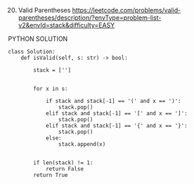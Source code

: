 20. Valid Parentheses
https://leetcode.com/problems/valid-parentheses/description/?envType=problem-list-v2&envId=stack&difficulty=EASY


PYTHON SOLUTION

```
class Solution:
    def isValid(self, s: str) -> bool:
        
        stack = ['']


        for x in s:

            if stack and stack[-1] == '(' and x == ')':
                stack.pop()
            elif stack and stack[-1] == '[' and x == ']':
                stack.pop()
            elif stack and stack[-1] == '{' and x == '}':
                stack.pop()
            else:
                stack.append(x)
        

        if len(stack) != 1:
            return False
        return True
```
